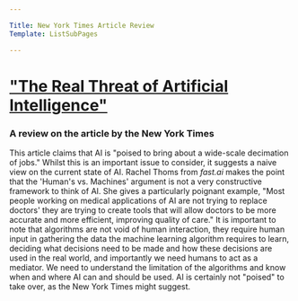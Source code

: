 ```yaml
---

Title: New York Times Article Review
Template: ListSubPages

---
```




# ["The Real Threat of Artificial Intelligence"](https://www.nytimes.com/2017/06/24/opinion/sunday/artificial-intelligence-economic-inequality.html)

### A review on the article by the New York Times

This article claims that AI is "poised to bring about a wide-scale decimation of jobs." Whilst this is an important issue to consider, it suggests a naive view on the current state of AI. Rachel Thoms from *fast.ai* makes the point that the 'Human's vs. Machines' argument is not a very constructive framework to think of AI. She gives a particularly poignant example, "Most people working on medical applications of AI are not trying to replace doctors' they are trying to create tools that will allow doctors to be more accurate and more efficient, improving quality of care." It is important to note that algorithms are not void of human interaction, they require human input in gathering the data the machine learning algorithm requires to learn, deciding what decisions need to be made and how these decisions are used in the real world, and importantly we need humans to act as a mediator. We need to understand the limitation of the algorithms and know when and where AI can and should be used. AI is certainly not "poised" to take over, as the New York Times might suggest. 
